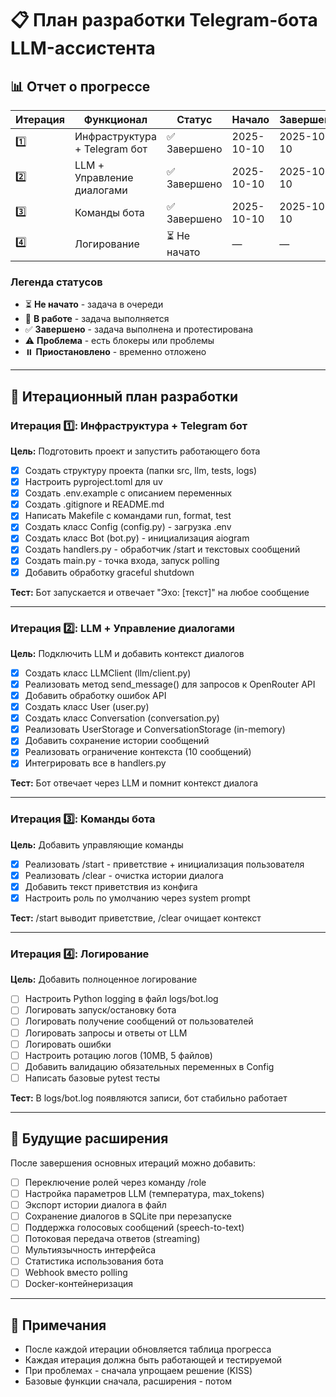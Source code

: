 # 📋 План разработки Telegram-бота LLM-ассистента

## 📊 Отчет о прогрессе

| Итерация | Функционал | Статус | Начало | Завершено | Примечания |
|----------|-----------|--------|---------|-----------|------------|
| 1️⃣ | Инфраструктура + Telegram бот | ✅ Завершено | 2025-10-10 | 2025-10-10 | Протестировано |
| 2️⃣ | LLM + Управление диалогами | ✅ Завершено | 2025-10-10 | 2025-10-10 | Протестировано |
| 3️⃣ | Команды бота | ✅ Завершено | 2025-10-10 | 2025-10-10 | Протестировано |
| 4️⃣ | Логирование | ⏳ Не начато | — | — | — |

### Легенда статусов
- ⏳ **Не начато** - задача в очереди
- 🔄 **В работе** - задача выполняется
- ✅ **Завершено** - задача выполнена и протестирована
- ⚠️ **Проблема** - есть блокеры или проблемы
- ⏸️ **Приостановлено** - временно отложено

---

## 🎯 Итерационный план разработки

### Итерация 1️⃣: Инфраструктура + Telegram бот
**Цель:** Подготовить проект и запустить работающего бота

- [x] Создать структуру проекта (папки src, llm, tests, logs)
- [x] Настроить pyproject.toml для uv
- [x] Создать .env.example с описанием переменных
- [x] Создать .gitignore и README.md
- [x] Написать Makefile с командами run, format, test
- [x] Создать класс Config (config.py) - загрузка .env
- [x] Создать класс Bot (bot.py) - инициализация aiogram
- [x] Создать handlers.py - обработчик /start и текстовых сообщений
- [x] Создать main.py - точка входа, запуск polling
- [x] Добавить обработку graceful shutdown

**Тест:** Бот запускается и отвечает "Эхо: [текст]" на любое сообщение

---

### Итерация 2️⃣: LLM + Управление диалогами
**Цель:** Подключить LLM и добавить контекст диалогов

- [x] Создать класс LLMClient (llm/client.py)
- [x] Реализовать метод send_message() для запросов к OpenRouter API
- [x] Добавить обработку ошибок API
- [x] Создать класс User (user.py)
- [x] Создать класс Conversation (conversation.py)
- [x] Реализовать UserStorage и ConversationStorage (in-memory)
- [x] Добавить сохранение истории сообщений
- [x] Реализовать ограничение контекста (10 сообщений)
- [x] Интегрировать все в handlers.py

**Тест:** Бот отвечает через LLM и помнит контекст диалога

---

### Итерация 3️⃣: Команды бота
**Цель:** Добавить управляющие команды

- [x] Реализовать /start - приветствие + инициализация пользователя
- [x] Реализовать /clear - очистка истории диалога
- [x] Добавить текст приветствия из конфига
- [x] Настроить роль по умолчанию через system prompt

**Тест:** /start выводит приветствие, /clear очищает контекст

---

### Итерация 4️⃣: Логирование
**Цель:** Добавить полноценное логирование

- [ ] Настроить Python logging в файл logs/bot.log
- [ ] Логировать запуск/остановку бота
- [ ] Логировать получение сообщений от пользователей
- [ ] Логировать запросы и ответы от LLM
- [ ] Логировать ошибки
- [ ] Настроить ротацию логов (10MB, 5 файлов)
- [ ] Добавить валидацию обязательных переменных в Config
- [ ] Написать базовые pytest тесты

**Тест:** В logs/bot.log появляются записи, бот стабильно работает

---

## 🔮 Будущие расширения

После завершения основных итераций можно добавить:

- [ ] Переключение ролей через команду /role
- [ ] Настройка параметров LLM (температура, max_tokens)
- [ ] Экспорт истории диалога в файл
- [ ] Сохранение диалогов в SQLite при перезапуске
- [ ] Поддержка голосовых сообщений (speech-to-text)
- [ ] Потоковая передача ответов (streaming)
- [ ] Мультиязычность интерфейса
- [ ] Статистика использования бота
- [ ] Webhook вместо polling
- [ ] Docker-контейнеризация

---

## 📝 Примечания

- После каждой итерации обновляется таблица прогресса
- Каждая итерация должна быть работающей и тестируемой
- При проблемах - сначала упрощаем решение (KISS)
- Базовые функции сначала, расширения - потом

    